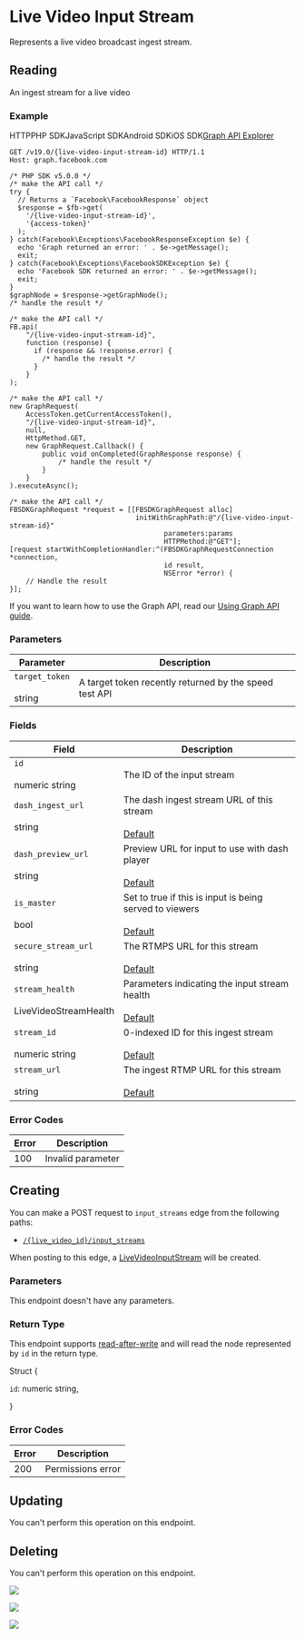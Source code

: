 Live Video Input Stream
=======================

Represents a live video broadcast ingest stream.

Reading
-------

An ingest stream for a live video

### Example

HTTPPHP SDKJavaScript SDKAndroid SDKiOS SDK[Graph API Explorer](https://developers.facebook.com/tools/explorer/?method=GET&path=%7Blive-video-input-stream-id%7D&version=v19.0)

    GET /v19.0/{live-video-input-stream-id} HTTP/1.1
    Host: graph.facebook.com

    /* PHP SDK v5.0.0 */
    /* make the API call */
    try {
      // Returns a `Facebook\FacebookResponse` object
      $response = $fb->get(
        '/{live-video-input-stream-id}',
        '{access-token}'
      );
    } catch(Facebook\Exceptions\FacebookResponseException $e) {
      echo 'Graph returned an error: ' . $e->getMessage();
      exit;
    } catch(Facebook\Exceptions\FacebookSDKException $e) {
      echo 'Facebook SDK returned an error: ' . $e->getMessage();
      exit;
    }
    $graphNode = $response->getGraphNode();
    /* handle the result */

    /* make the API call */
    FB.api(
        "/{live-video-input-stream-id}",
        function (response) {
          if (response && !response.error) {
            /* handle the result */
          }
        }
    );

    /* make the API call */
    new GraphRequest(
        AccessToken.getCurrentAccessToken(),
        "/{live-video-input-stream-id}",
        null,
        HttpMethod.GET,
        new GraphRequest.Callback() {
            public void onCompleted(GraphResponse response) {
                /* handle the result */
            }
        }
    ).executeAsync();

    /* make the API call */
    FBSDKGraphRequest *request = [[FBSDKGraphRequest alloc]
                                   initWithGraphPath:@"/{live-video-input-stream-id}"
                                          parameters:params
                                          HTTPMethod:@"GET"];
    [request startWithCompletionHandler:^(FBSDKGraphRequestConnection *connection,
                                          id result,
                                          NSError *error) {
        // Handle the result
    }];

If you want to learn how to use the Graph API, read our [Using Graph API guide](https://developers.facebook.com/docs/graph-api/using-graph-api/).

### Parameters

| Parameter | Description |
| --- | --- |
| `target_token`<br><br>string | A target token recently returned by the speed test API |

### Fields

| Field | Description |
| --- | --- |
| `id`<br><br>numeric string | The ID of the input stream |
| `dash_ingest_url`<br><br>string | The dash ingest stream URL of this stream<br><br>[Default](https://developers.facebook.com/docs/graph-api/using-graph-api/#fields) |
| `dash_preview_url`<br><br>string | Preview URL for input to use with dash player<br><br>[Default](https://developers.facebook.com/docs/graph-api/using-graph-api/#fields) |
| `is_master`<br><br>bool | Set to true if this is input is being served to viewers<br><br>[Default](https://developers.facebook.com/docs/graph-api/using-graph-api/#fields) |
| `secure_stream_url`<br><br>string | The RTMPS URL for this stream<br><br>[Default](https://developers.facebook.com/docs/graph-api/using-graph-api/#fields) |
| `stream_health`<br><br>LiveVideoStreamHealth | Parameters indicating the input stream health<br><br>[Default](https://developers.facebook.com/docs/graph-api/using-graph-api/#fields) |
| `stream_id`<br><br>numeric string | 0-indexed ID for this ingest stream<br><br>[Default](https://developers.facebook.com/docs/graph-api/using-graph-api/#fields) |
| `stream_url`<br><br>string | The ingest RTMP URL for this stream<br><br>[Default](https://developers.facebook.com/docs/graph-api/using-graph-api/#fields) |

### Error Codes

| Error | Description |
| --- | --- |
| 100 | Invalid parameter |

Creating
--------

You can make a POST request to `input_streams` edge from the following paths:

* [`/{live_video_id}/input_streams`](https://developers.facebook.com/docs/graph-api/reference/live-video/input_streams/)

When posting to this edge, a [LiveVideoInputStream](https://developers.facebook.com/docs/graph-api/reference/live-video-input-stream/) will be created.

### Parameters

This endpoint doesn't have any parameters.

### Return Type

This endpoint supports [read-after-write](https://developers.facebook.com/docs/graph-api/advanced/#read-after-write) and will read the node represented by `id` in the return type.

Struct {

`id`: numeric string,

}

### Error Codes

| Error | Description |
| --- | --- |
| 200 | Permissions error |

Updating
--------

You can't perform this operation on this endpoint.

Deleting
--------

You can't perform this operation on this endpoint.

![](https://www.facebook.com/tr?id=675141479195042&ev=PageView&noscript=1)

![](https://www.facebook.com/tr?id=574561515946252&ev=PageView&noscript=1)

![](https://www.facebook.com/tr?id=1754628768090156&ev=PageView&noscript=1)